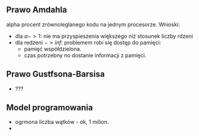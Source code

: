 ## Prawo Amdahla
alpha procent zrównoleglanego kodu na jednym procesorze.
Wnioski:
- dla $\alpha -> 1$: nie ma przyspieszenia większego niż stosunek liczby rdzeni
- dla redzeni $-> inf$: problemem robi się dostęp do pamięci:
	- pamięć współdzielona.
	- czas potrzebny no dostanie informacji z pamięci.

## Prawo Gustfsona-Barsisa
- ???



## Model programowania
- ogrmona liczba wątków - ok, 1 milion.
- 